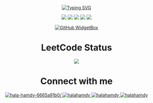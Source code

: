 <div align="center">

[![Typing SVG](https://readme-typing-svg.demolab.com/?lines=Hello+I+am+Hala+Hamdy;A+Computer+Engineer+Graduate;Currently+Working+as+a+Datascientist&height=100&width=450&font=Kode+Mono&color=ED5AB3&background=000000&center=true&vCenter=true&multiline=true&repeat=false&duration=2500)](https://git.io/typing-svg)

![](http://github-profile-summary-cards.vercel.app/api/cards/profile-details?username=Halahamdy22&theme=jolly)
![](http://github-profile-summary-cards.vercel.app/api/cards/repos-per-language?username=Halahamdy22&theme=jolly)
![](http://github-profile-summary-cards.vercel.app/api/cards/most-commit-language?username=Halahamdy22&theme=jolly)
![](http://github-profile-summary-cards.vercel.app/api/cards/stats?username=Halahamdy22&theme=jolly)
![](http://github-profile-summary-cards.vercel.app/api/cards/productive-time?username=Halahamdy22&theme=jolly&utcOffset=8)


[![GitHub WidgetBox](https://github-widgetbox.vercel.app/api/skills?frameworks=python,cpp,html,css,js,nodejs,mysql&includeNames=true&theme=darkmode&)](https://github.com/Jurredr/github-widgetbox)


<h1 >LeetCode Status</h1>

![](https://leetcard.jacoblin.cool/halahamdy?ext=activity,theme=unicorn)



<h1 >Connect with me</h1>
<p>
    <a href="https://linkedin.com/in/hala-hamdy-6665a91b0/" target="blank">
      <img src="https://img.shields.io/badge/LinkedIn-0077B5?style=for-the-badge&logo=linkedin&logoColor=white" alt="hala-hamdy-6665a91b0/" />
    </a>
    <a href="https://kaggle.com/halahamdy" target="blank">
      <img src="https://img.shields.io/badge/Kaggle-20BEFF?style=for-the-badge&logo=Kaggle&logoColor=white" alt="halahamdy"/>
    </a>
    <a href="https://leetcode.com/halahamdy/" target="blank">
      <img src="https://img.shields.io/badge/-LeetCode-FFA116?style=for-the-badge&logo=LeetCode&logoColor=black" alt="halahamdy"/>
    </a>
  <a href="mailto:halahamdyabdelhady@gmail.com" target="blank">
      <img src="https://img.shields.io/badge/Gmail-D14836?style=for-the-badge&logo=gmail&logoColor=white" alt="halahamdy"/>
    </a>
</p>

</div>
